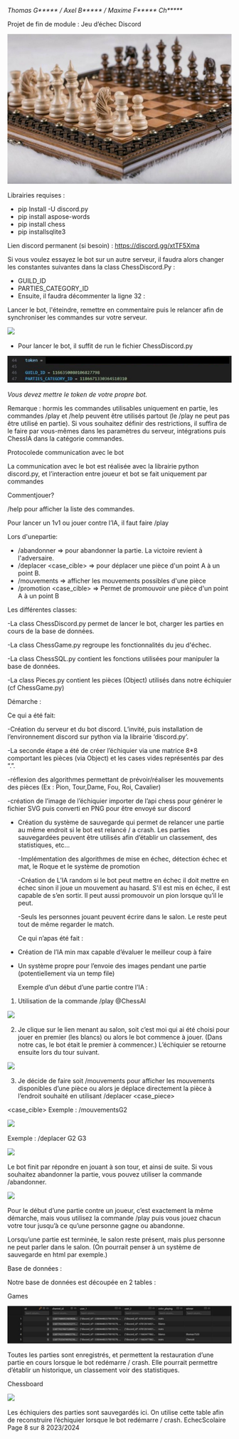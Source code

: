 *Thomas G\*\*\*\*\* / Axel B\*\*\*\*\* / Maxime F\*\*\*\*\* Ch\*\*\*\*\**

Projet de fin de module : Jeu d’échec Discord

![](MD_images/chess_game.jpeg)

Librairies requises :

- pip Install -U discord.py
- pip install aspose-words
- pip install chess
- pip installsqlite3

Lien discord permanent (si besoin) : <https://discord.gg/xtTF5Xma>

Si vous voulez essayez le bot sur un autre serveur, il faudra alors changer les constantes suivantes dans la class ChessDiscord.Py :

- GUILD\_ID
- PARTIES\_CATEGORY\_ID
- Ensuite, il faudra décommenter la ligne 32 :

Lancer le bot, l'éteindre, remettre en commentaire puis le relancer afin de synchroniser les commandes sur votre serveur.

![](MD_images/sync_line.png)

- Pour lancer le bot, il suffit de run le fichier ChessDiscord.py

![](MD_images/token_change.png)

*Vous devez mettre le token de votre propre bot.*

Remarque : hormis les commandes utilisables uniquement en partie, les       commandes /play et /help peuvent être utilisés partout (le /play ne peut pas être utilisé en partie). Si vous souhaitez définir des restrictions, il suffira de le    faire par vous-mêmes dans les paramètres du serveur, intégrations puis ChessIA dans la catégorie commandes.

Protocolede communication avec le bot

La communication avec le bot est réalisée avec la librairie python discord.py, et l’interaction entre joueur et bot se fait uniquement par commandes

Commentjouer?

/help pour afficher la liste des commandes.

Pour lancer un 1v1 ou jouer contre l’IA, il faut faire /play <adversaire>

Lors d'unepartie:

- /abandonner => pour abandonner la partie. La victoire revient à l'adversaire.
- /deplacer <case> <case\_cible> => pour déplacer une pièce d'un point A à un point B.
- /mouvements <case> => afficher les mouvements possibles d'une pièce
- /promotion <case> <case\_cible> <type> => Permet de promouvoir une pièce d'un point A à un point B

Les différentes classes:

-La class ChessDiscord.py permet de lancer le bot, charger les parties en cours de la base de données.

-La class ChessGame.py regroupe les fonctionnalités du jeu d'échec.

-La class ChessSQL.py contient les fonctions utilisées pour manipuler la base de données.

-La class Pieces.py contient les pièces (Object) utilisés dans notre échiquier (cf ChessGame.py)

Démarche :

Ce qui a été fait:

-Création du serveur et du bot discord. L’invité, puis installation de l’environnement discord sur python via la librairie ‘discord.py’.

-La seconde étape a été de créer l’échiquier via une matrice 8\*8 comportant les pièces (via Object) et les cases vides représentés par des “.”.

-réflexion des algorithmes permettant de prévoir/réaliser les mouvements des pièces (Ex : Pion, Tour,Dame, Fou, Roi, Cavalier)

-création de l’image de l’échiquier importer de l’api chess pour générer le fichier SVG puis converti en PNG pour être envoyé sur discord

- Création du système de sauvegarde qui permet de relancer une partie au même endroit si le bot est relancé / a crash. Les parties sauvegardées peuvent être utilisés afin d’établir un classement, des statistiques, etc…

  -Implémentation des algorithmes de mise en échec, détection échec et mat, le Roque et le système de promotion

  -Création de L’IA random si le bot peut mettre en échec il doit mettre en échec sinon il joue un mouvement au hasard. S'il est mis en échec, il est capable de s’en sortir. Il peut aussi promouvoir un pion lorsque qu’il le peut.

  -Seuls les personnes jouant peuvent écrire dans le salon. Le reste peut tout de même regarder le match.

  Ce qui n’apas été fait :

- Création de l’IA min max capable d’évaluer le meilleur coup à faire
- Un système propre pour l’envoie des images pendant une partie (potentiellement via un temp file)

  Exemple d’un début d’une partie contre l’IA :

1. Utilisation de la commande /play @ChessAI

![](MD_images/play_comman.png)

2. Je clique sur le lien menant au salon, soit c’est moi qui ai été choisi pour jouer en premier (les blancs) ou alors le bot commence à jouer. (Dans notre cas, le bot était le premier à commencer.) L’échiquier se retourne ensuite lors du tour suivant.

![](MD_images/round_example.png)

3. Je décide de faire soit /mouvements <case> pour afficher les mouvements disponibles d’une pièce ou alors je déplace directement la pièce à l’endroit souhaité en utilisant /deplacer <case\_piece>

<case\_cible>               Exemple : /mouvementsG2

![](MD_images/move_command.png)

Exemple : /deplacer G2 G3

![](MD_images/forsee_command.png)

Le bot finit par répondre en jouant à son tour, et ainsi de suite. Si vous souhaitez abandonner la partie, vous pouvez utiliser la commande /abandonner.

![](MD_images/forfeit_command.png)

Pour le début d’une partie contre un joueur, c’est exactement la même démarche, mais vous utilisez la commande /play <adversaire> puis vous jouez chacun votre tour jusqu’à ce qu’une personne gagne ou abandonne.

Lorsqu’une partie est terminée, le salon reste présent, mais plus personne ne peut parler dans le salon. (On pourrait penser à un système de sauvegarde en html par exemple.)

Base de données :

Notre base de données est découpée en 2 tables :

Games

![](MD_images/games_db.jpeg)

Toutes les parties sont enregistrés, et permettent la restauration d’une partie en cours lorsque le bot redémarre / crash. Elle pourrait permettre d’établir un historique, un classement voir des statistiques.

Chessboard

![](MD_images/chesses_db.png)

Les échiquiers des parties sont sauvegardés ici. On utilise cette table afin de reconstruire l’échiquier lorsque le bot redémarre / crash.
EchecScolaire Page 8 sur 8 2023/2024
